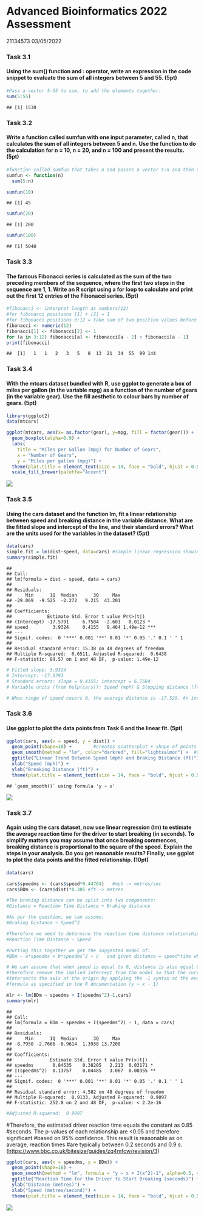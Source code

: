 Advanced Bioinformatics 2022 Assessment
================
21134573
03/05/2022

### Task 3.1

#### Using the sum() function and : operator, write an expression in the code snippet to evaluate the sum of all integers between 5 and 55. (5pt)

``` r
#Pass a vector 5-55 to sum, to add the elements together.
sum(5:55)
```

    ## [1] 1530

### Task 3.2

#### Write a function called sumfun with one input parameter, called n, that calculates the sum of all integers between 5 and n. Use the function to do the calculation for n = 10, n = 20, and n = 100 and present the results. (5pt)

``` r
#function called sumfun that takes n and passes a vector 5:n and then tested with 3 calculations inputs
sumfun <- function(n) 
  sum(5:n)

sumfun(10)
```

    ## [1] 45

``` r
sumfun(20)
```

    ## [1] 200

``` r
sumfun(100)
```

    ## [1] 5040

### Task 3.3

#### The famous Fibonacci series is calculated as the sum of the two preceding members of the sequence, where the first two steps in the sequence are 1, 1. Write an R script using a for loop to calculate and print out the first 12 entries of the Fibonacci series. (5pt)

``` r
#fibonacci <- interpret length as numbers(12)
#for fibonacci positions [1] + [2] = 1
#for fibonacci positions 3:12 = take sum of two position values before a (a-2 positions, a-1 position)
fibonacci <- numeric(12)
fibonacci[1] <- fibonacci[2] <- 1
for (a in 3:12) fibonacci[a] <- fibonacci[a - 2] + fibonacci[a - 1]
print(fibonacci)
```

    ##  [1]   1   1   2   3   5   8  13  21  34  55  89 144

### Task 3.4

#### With the mtcars dataset bundled with R, use ggplot to generate a box of miles per gallon (in the variable mpg) as a function of the number of gears (in the variable gear). Use the fill aesthetic to colour bars by number of gears. (5pt)

``` r
library(ggplot2)
data(mtcars)

ggplot(mtcars, aes(x= as.factor(gear), y=mpg, fill = factor(gear))) + 
  geom_boxplot(alpha=0.9) +
  labs(
    title = "Miles per Gallon (mpg) for Number of Gears",
    x = "Number of Gears",
    y = "Miles per gallon (mpg)") +
  theme(plot.title = element_text(size = 14, face = "bold", hjust = 0.5)) +
  scale_fill_brewer(palette="Accent")
```

![](Advanced-Bioinformatics-2022-Assessment,-21134573_files/figure-gfm/unnamed-chunk-4-1.png)<!-- -->

### Task 3.5

#### Using the cars dataset and the function lm, fit a linear relationship between speed and breaking distance in the variable distance. What are the fitted slope and intercept of the line, and their standard errors? What are the units used for the variables in the dataset? (5pt)

``` r
data(cars)
simple.fit = lm(dist~speed, data=cars) #simple linear regression showing the relationship
summary(simple.fit)
```

    ## 
    ## Call:
    ## lm(formula = dist ~ speed, data = cars)
    ## 
    ## Residuals:
    ##     Min      1Q  Median      3Q     Max 
    ## -29.069  -9.525  -2.272   9.215  43.201 
    ## 
    ## Coefficients:
    ##             Estimate Std. Error t value Pr(>|t|)    
    ## (Intercept) -17.5791     6.7584  -2.601   0.0123 *  
    ## speed         3.9324     0.4155   9.464 1.49e-12 ***
    ## ---
    ## Signif. codes:  0 '***' 0.001 '**' 0.01 '*' 0.05 '.' 0.1 ' ' 1
    ## 
    ## Residual standard error: 15.38 on 48 degrees of freedom
    ## Multiple R-squared:  0.6511, Adjusted R-squared:  0.6438 
    ## F-statistic: 89.57 on 1 and 48 DF,  p-value: 1.49e-12

``` r
# Fitted slope: 3.9324
# Intercept: -17.5791
# Standard errors: slope = 0.4155; intercept = 6.7584
# Variable units (from help(cars)): Speed (mph) & Stopping distance (ft)

# When range of speed covers 0, the average distance is -17.529. An increase in speed has a positive effect on the dependent variable distance with one unit increment of speed results in 3.932 increase in distance.
```

### Task 3.6

#### Use ggplot to plot the data points from Task 6 and the linear fit. (5pt)

``` r
ggplot(cars, aes(x = speed, y = dist)) +
  geom_point(shape=18) +        #creates scatterplot + shape of points
  geom_smooth(method = "lm", color="darkred", fill="lightsalmon") +  #displays the linear regression line, specifying colour of line and standard errors.
  ggtitle("Linear Trend Between Speed (mph) and Braking Distance (ft)") +
  xlab("Speed (mph)") +
  ylab("Breaking Distance (ft)") +
  theme(plot.title = element_text(size = 14, face = "bold", hjust = 0.5))
```

    ## `geom_smooth()` using formula 'y ~ x'

![](Advanced-Bioinformatics-2022-Assessment,-21134573_files/figure-gfm/unnamed-chunk-6-1.png)<!-- -->

### Task 3.7

#### Again using the cars dataset, now use linear regression (lm) to estimate the average reaction time for the driver to start breaking (in seconds). To simplify matters you may assume that once breaking commences, breaking distance is proportional to the square of the speed. Explain the steps in your analysis. Do you get reasonable results? Finally, use ggplot to plot the data points and the fitted relationship. (10pt)

``` r
data(cars)

cars$speedms <- (cars$speed*0.44704)   #mph -> metres/sec
cars$BDm <- (cars$dist)*0.305 #ft -> metres

#The braking distance can be split into two components:  
#Distance = Reaction Time Distance + Braking distance 

#As per the question, we can assume:
#Braking Distance ~ Speed^2

#Therefore we need to determine the reaction time distance relationship which should be directly proportional to the initial speed of the vehicle:
#Reaction Time Distance ~ Speed

#Putting this together we get the suggested model of:
#BDm ~ a*speedms + b*speedms^2 + c   and given distance = speed*time whereby a is the estimated reaction time.

# We can assume that when speed is equal to 0, distance is also equal 0 and can 
#therefore remove the implied intercept from the model so that the curve 
#intersects the axis at the origin by applying the -1 syntax at the end of our 
#formula as specified in the R documentation (y ~ x - 1)

mlr <- lm(BDm ~ speedms + I(speedms^2)-1,cars)
summary(mlr)
```

    ## 
    ## Call:
    ## lm(formula = BDm ~ speedms + I(speedms^2) - 1, data = cars)
    ## 
    ## Residuals:
    ##     Min      1Q  Median      3Q     Max 
    ## -8.7950 -2.7666 -0.9614  1.3938 13.7208 
    ## 
    ## Coefficients:
    ##              Estimate Std. Error t value Pr(>|t|)   
    ## speedms       0.84535    0.38205   2.213  0.03171 * 
    ## I(speedms^2)  0.13757    0.04485   3.067  0.00355 **
    ## ---
    ## Signif. codes:  0 '***' 0.001 '**' 0.01 '*' 0.05 '.' 0.1 ' ' 1
    ## 
    ## Residual standard error: 4.582 on 48 degrees of freedom
    ## Multiple R-squared:  0.9133, Adjusted R-squared:  0.9097 
    ## F-statistic: 252.8 on 2 and 48 DF,  p-value: < 2.2e-16

``` r
#Adjusted R-squared:  0.9097
```

\#Therefore, the estimated driver reaction time equals the constant as
0.85 \#seconds. The p-values of each relationship are \<0.05 and
therefore significant \#based on 95% confidence. This result is
reasonable as on average, reaction times \#are typically between 0.2
seconds and 0.9 s.
(<https://www.bbc.co.uk/bitesize/guides/zq4mfcw/revision/3>)

``` r
ggplot(cars, aes(x = speedms, y = BDm)) +
  geom_point(shape=18) +
  geom_smooth(method = "lm", formula = "y ~ x + I(x^2)-1", alpha=0.5, colour="yellow", fill="orange") +
  ggtitle("Reaction Time for the Driver to Start Breaking (seconds)") +
  ylab("Distance (metres)") +
  xlab("Speed (metres/second)") +
  theme(plot.title = element_text(size = 14, face = "bold", hjust = 0.5))
```

![](Advanced-Bioinformatics-2022-Assessment,-21134573_files/figure-gfm/unnamed-chunk-8-1.png)<!-- -->
